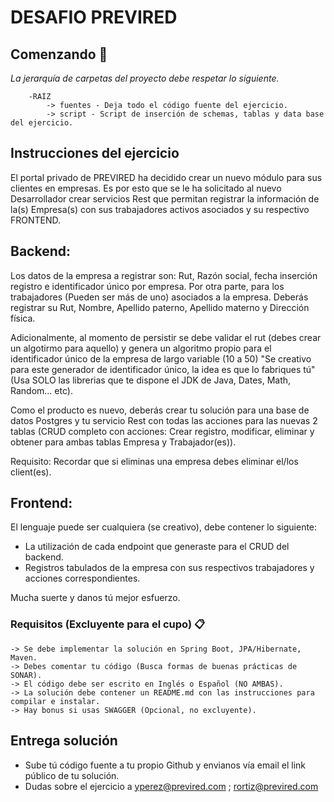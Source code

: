 # DESAFIO PREVIRED

## Comenzando 🚀

_La jerarquía de carpetas del proyecto debe respetar lo siguiente._

```
	-RAÍZ
		-> fuentes - Deja todo el código fuente del ejercicio.
		-> script - Script de inserción de schemas, tablas y data base del ejercicio.
```

## Instrucciones del ejercicio
El portal privado de PREVIRED ha decidido crear un nuevo módulo para sus clientes en empresas. Es por esto que se le ha solicitado al nuevo Desarrollador crear servicios Rest que permitan registrar la información de la(s) Empresa(s) con sus trabajadores activos asociados y su respectivo FRONTEND.

## Backend:
Los datos de la empresa a registrar son: Rut, Razón social, fecha inserción registro e identificador único por empresa. Por otra parte, para los trabajadores (Pueden ser más de uno) asociados a la empresa. Deberás registrar su Rut, Nombre, Apellido paterno, Apellido materno y Dirección física.

Adicionalmente, al momento de persistir se debe validar el rut (debes crear un algotirmo para aquello) y genera un algoritmo propio para el identificador único de la empresa de largo variable (10 a 50) "Se creativo para este generador de identificador único, la idea es que lo fabriques tú" (Usa SOLO las librerias que te dispone el JDK de Java, Dates, Math, Random... etc). 

Como el producto es nuevo, deberás crear tu solución para una base de datos Postgres y tu servicio Rest con todas las acciones para las nuevas 2 tablas (CRUD completo con acciones: Crear registro, modificar, eliminar y obtener para ambas tablas Empresa y Trabajador(es)).

Requisito: Recordar que si eliminas una empresa debes eliminar el/los client(es).

## Frontend:  
El lenguaje puede ser cualquiera (se creativo), debe contener lo siguiente:
- La utilización de cada endpoint que generaste para el CRUD del backend.
- Registros tabulados de la empresa con sus respectivos trabajadores y acciones correspondientes.

Mucha suerte y danos tú mejor esfuerzo.

### Requisitos (Excluyente para el cupo) 📋

```
-> Se debe implementar la solución en Spring Boot, JPA/Hibernate, Maven.
-> Debes comentar tu código (Busca formas de buenas prácticas de SONAR).
-> El código debe ser escrito en Inglés o Español (NO AMBAS).
-> La solución debe contener un README.md con las instrucciones para compilar e instalar.
-> Hay bonus si usas SWAGGER (Opcional, no excluyente).
```

## Entrega solución

+ Sube tú código fuente a tu propio Github y envianos vía email el link público de tu solución.
+ Dudas sobre el ejercicio a yperez@previred.com ; rortiz@previred.com

